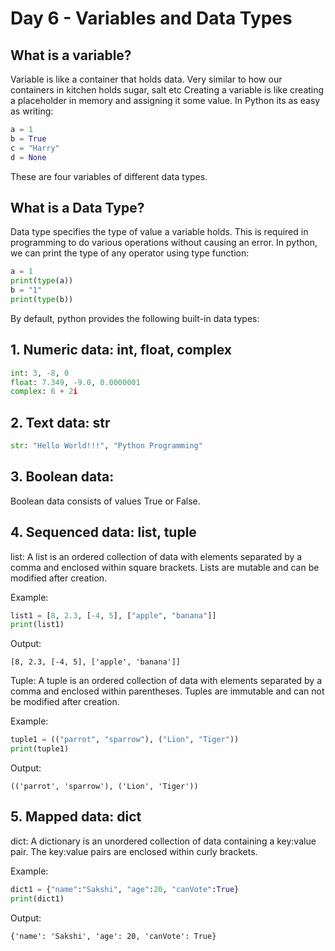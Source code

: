 # Day 6 - Variables and Data Types

## What is a variable?

Variable is like a container that holds data. Very similar to how our containers in kitchen holds sugar, salt etc Creating a variable is like creating a placeholder in memory and assigning it some value. In Python its as easy as writing:

```python
a = 1
b = True
c = "Harry"
d = None
```

These are four variables of different data types.

## What is a Data Type?

Data type specifies the type of value a variable holds. This is required in programming to do various operations without causing an error.
In python, we can print the type of any operator using type function:

```python
a = 1
print(type(a))
b = "1"
print(type(b))
```

By default, python provides the following built-in data types:

## 1. Numeric data: int, float, complex

```python
int: 3, -8, 0
float: 7.349, -9.0, 0.0000001
complex: 6 + 2i
```

## 2. Text data: str

```python
str: "Hello World!!!", "Python Programming"
```

## 3. Boolean data:

Boolean data consists of values True or False.

## 4. Sequenced data: list, tuple

list: A list is an ordered collection of data with elements separated by a comma and enclosed within square brackets. Lists are mutable and can be modified after creation.

Example:

```python
list1 = [8, 2.3, [-4, 5], ["apple", "banana"]]
print(list1)
```

Output:

```
[8, 2.3, [-4, 5], ['apple', 'banana']]
```

Tuple: A tuple is an ordered collection of data with elements separated by a comma and enclosed within parentheses. Tuples are immutable and can not be modified after creation.

Example:

```python
tuple1 = (("parrot", "sparrow"), ("Lion", "Tiger"))
print(tuple1)
```

Output:

```
(('parrot', 'sparrow'), ('Lion', 'Tiger'))
```

## 5. Mapped data: dict

dict: A dictionary is an unordered collection of data containing a key:value pair. The key:value pairs are enclosed within curly brackets.

Example:

```python
dict1 = {"name":"Sakshi", "age":20, "canVote":True}
print(dict1)
```

Output:

```
{'name': 'Sakshi', 'age': 20, 'canVote': True}
```
